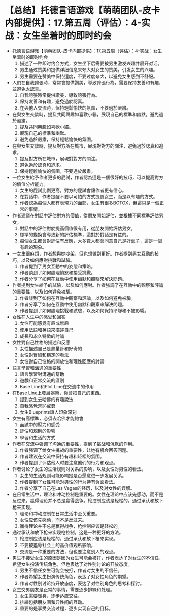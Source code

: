 # 【总结】托德言语游戏【萌萌团队-皮卡内部提供】：17.第五周（评估）：4-实战：女生坐着时的即时约会

-   托德言语游戏【萌萌团队-皮卡内部提供】：17.第五周（评估）：4-实战：女生坐着时的即时约会
    1.  描述了一种即时约会方式，女生坐下后需要被男生激发兴趣并展开对话。
    2.  男生通过赞美和提供详细信息来夸大对女生的赞美，引发女生的兴趣。
    3.  男生需要在赞美中保持适度，不要过度夸大，以避免女生感到不舒服。
-   人們在自我誇張時，常常會提供讚美，導致誇張行為，需要保持友善和有趣，並避免太認真。
    1.  自我誇張時常提供讚美，導致誇張行為。
    2.  保持友善和有趣，避免過於認真。
    3.  在與他人交流時，保持輕鬆愉快的氛圍，不要過於嚴肅。
-   在與女生交談時，提及共同興趣如喜歡小貓，展現自己的標準和幽默，避免過於嚴肅。
    1.  提及共同興趣如喜歡小貓。
    2.  展現自己的標準和幽默。
    3.  避免過於嚴肅，保持輕鬆愉快的氛圍。
-   在與女生交談時，提及對方所在城市，展現對對方的關注，避免過於認真和追求。
    1.  提及對方所在城市，展現對對方的關注。
    2.  避免過於認真和追求。
    3.  保持輕鬆愉快的氛圍，不要過於嚴肅。
-   一位女生給予作者更多的屁試，作者認為這是一個很好的技巧，可以提高對方的價值分析能力。
    1.  女生的屁試比例更高，對方的屁試會讓作者更有信心。
    2.  在對話中，作者提醒不要以可怕的方式提醒女生，而是以有趣的方式。
    3.  作者認為每個人都有表現力的面部，女生有很多BOTOX，但這只是一個正常的事情。
-   作者建議在對話中評估對方的價值，從朋友開始評估，並根據不同標準評估男女。
    1.  對話中的評估對於提高價值很有用，從朋友開始評估男女。
    2.  標準的變換會導致新的評估標準，這對於對話是有益的。
    3.  每個女生都會對評估有反應，大多數人都會同意自己是好車子，這是一個有趣的現象。
-   一女生很麻煩，作者想與她吵架，但也想做到更好。作者提到男女互動的技巧，以及如何應對挑戰和試驗。
    1.  作者提到了男女互動中的姿態和策略。
    2.  作者談到了如何處理憤怒和接受挑戰。
    3.  作者分享了如何在互動中使用幽默和觀察來解決問題。
-   作者提到女生給予的試驗，以及如何應對。作者強調了在互動中的觀察和評論的重要性，以及如何避免被騙。
    1.  作者談到了如何在互動中觀察和評論，以及如何避免被騙。
    2.  作者分享了如何在互動中使用幽默和觀察來解決問題。
    3.  作者提到了如何處理挑戰和試驗，以及如何保持冷靜和不被影響。
-   女性在人生中的感受和回答
    1.  女性可能感覺有趣或無趣
    2.  使用法語和英語來描述自己
    3.  成長和永久特徵的討論
-   女性對自己性格的描述和反應
    1.  女性描述自己是熱量計和好奇的
    2.  女性對冒險和穩定的看法
    3.  女性對自己性格的開放性和理性回應的討論
-   語言學習和溝通的重要性
    1.  語言學習對溝通的幫助
    2.  遊戲和正常交流的區別
    3.  Base Line和Plot Line在交流中的作用
-   在Base Line上發展娛樂，你會把自己的東西。
    1.  提到女生去哈佛的有趣說法
    2.  自我感覺羞恥或蠢
    3.  女生Blueprints讓人印象深刻
-   女生有高標準，必須去哈佛才能約會
    1.  面試中的壓力和感受
    2.  評估和規則的影響
    3.  學習和生活的方式
-   作者在交流中强调了沟通的重要性，提到了挑战和沉默的作用。
    1.  作者强调了给女生挑战的重要性，让她有机会回答问题。
    2.  作者建议在交流中保持有趣和轻松的氛围。
    3.  作者提到了评估他人时要注意他们的行为和观点。
-   作者讨论了女生的生活规则对关系的影响，以及女性对男性的看法。
    1.  女生的生活规则可能影响她是否愿意进一步发展关系。
    2.  作者提到了女性可能对男性的行为持有负面看法。
    3.  作者分享了自己在Las Vegas的经历，以及对女性的误解。
-   在日常生活中，理论和冲动控制是重要的。女性在理论中应该先感动，而不是反过来。赢得理论并不总是赢得战争。枪控制应该是轻松的，通过承认和放下枪来实现。
    1.  理论和冲动控制在日常生活中至关重要。
    2.  女性应该先感动，而不是反过来。
    3.  赢得理论并不总是赢得战争，枪控制应该是轻松的。
-   通过承认和放下枪来实现枪控制，这是一种更好的方法。
    1.  枪控制应该是轻松的，通过承认和放下枪来实现。
    2.  不要被羞辱社会上的高价值观所影响。
    3.  交流是一种重要的方法，但也要注意别人的观点。
-   男生不接受女生的原因是因为女生可能会被打，作者表达了对女生的不信任，希望女生扮演传统角色，但也表达了对性别讨论的开放态度。
    1.  男生不信任女生可能会被打，作者对女生的不信任。
    2.  作者希望女生扮演传统角色，表达了对女性角色的期望。
    3.  作者对性别讨论持开放态度，表达了对性别角色的思考和探讨。
-   女生交男朋友是正常的事情，需要逐步排練和处理。
    1.  女生需要暖身，逐步适应交往。
    2.  排練包括朋友间和异性间的互动。
    3.  重要的是享受交流过程，逐步实现自己的目标。